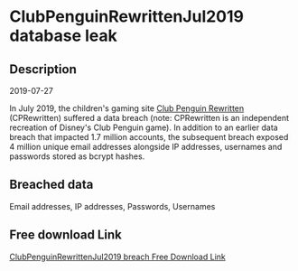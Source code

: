 # ClubPenguinRewrittenJul2019 database leak

## Description

2019-07-27

In July 2019, the children's gaming site <a href="https://community.cprewritten.net/" target="_blank" rel="noopener">Club Penguin Rewritten</a> (CPRewritten) suffered a data breach (note: CPRewritten is an independent recreation of Disney's Club Penguin game). In addition to an earlier data breach that impacted 1.7 million accounts, the subsequent breach exposed 4 million unique email addresses alongside IP addresses, usernames and passwords stored as bcrypt hashes.

## Breached data

Email addresses, IP addresses, Passwords, Usernames

## Free download Link

[ClubPenguinRewrittenJul2019 breach Free Download Link](https://link-to.net/1229997/2.256769054941432/dynamic/?r=aHR0cHM6Ly93d3cubWVkaWFmaXJlLmNvbS92aWV3LzVVWFFGc2lTYmRiWUdMWS9jcHJld3JpdHRlbi5uZXQvZmlsZQ==)